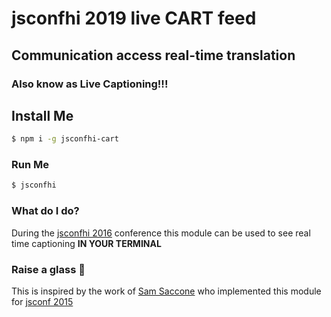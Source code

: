 # jsconfhi 2019 live CART feed
## Communication access real-time translation
### Also know as Live Captioning!!!

## Install Me

```bash
$ npm i -g jsconfhi-cart
```

### Run Me

```bash
$ jsconfhi
```

### What do I do?

During the [jsconfhi 2016](http://jsconfhi.com/) conference this module can be used to see real time captioning **IN YOUR TERMINAL**

### Raise a glass 🍷
This is inspired by the work of [Sam Saccone](https://github.com/samccone) who implemented this module for [jsconf 2015](http://2015.jsconf.us/)
